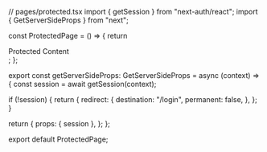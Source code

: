 // pages/protected.tsx
import { getSession } from "next-auth/react";
import { GetServerSideProps } from "next";

const ProtectedPage = () => {
  return <div>Protected Content</div>;
};

export const getServerSideProps: GetServerSideProps = async (context) => {
  const session = await getSession(context);

  if (!session) {
    return {
      redirect: {
        destination: "/login",
        permanent: false,
      },
    };
  }

  return {
    props: { session },
  };
};

export default ProtectedPage;
